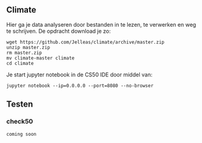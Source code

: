 ## Climate

Hier ga je data analyseren door bestanden in te lezen, te verwerken en weg te schrijven. De opdracht download je zo:

    wget https://github.com/Jelleas/climate/archive/master.zip
    unzip master.zip
    rm master.zip
    mv climate-master climate
    cd climate

Je start jupyter notebook in de CS50 IDE door middel van:

    jupyter notebook --ip=0.0.0.0 --port=8080 --no-browser

## Testen

### check50

    coming soon
